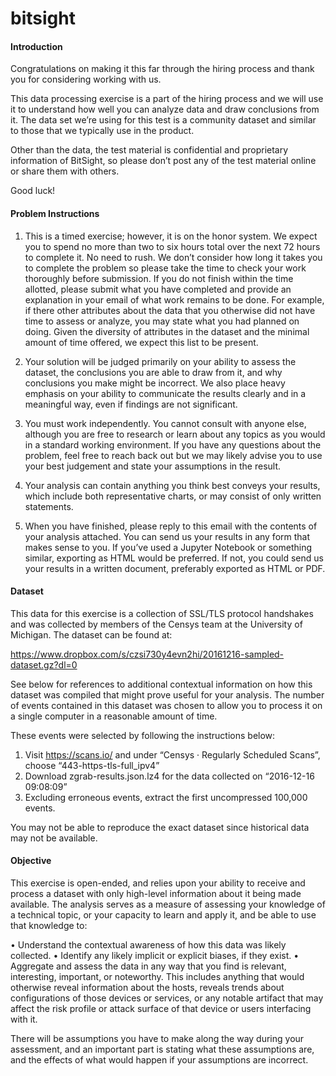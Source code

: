 # bitsight
#### Introduction

Congratulations on making it this far through the hiring process and thank you for considering working with us.

This data processing exercise is a part of the hiring process and we will use it to understand how well you can analyze data and draw conclusions from it. The data set we’re using for this test is a community dataset and similar to those that we typically use in the product.  

Other than the data, the test material is confidential and proprietary information of BitSight, so please don’t post any of the test material online or share them with others.

Good luck!

#### Problem Instructions

1.	This is a timed exercise; however, it is on the honor system. We expect you to spend no more than two to six hours total over the next 72 hours to complete it. No need to rush. We don’t consider how long it takes you to complete the problem so please take the time to check your work thoroughly before submission. If you do not finish within the time allotted, please submit what you have completed and provide an explanation in your email of what work remains to be done. For example, if there other attributes about the data that you otherwise did not have time to assess or analyze, you may state what you had planned on doing. Given the diversity of attributes in the dataset and the minimal amount of time offered, we expect this list to be present.

2.	Your solution will be judged primarily on your ability to assess the dataset, the conclusions you are able to draw from it, and why conclusions you make might be incorrect. We also place heavy emphasis on your ability to communicate the results clearly and in a meaningful way, even if findings are not significant.

3.	You must work independently. You cannot consult with anyone else, although you are free to research or learn about any topics as you would in a standard working environment. If you have any questions about the problem, feel free to reach back out but we may likely advise you to use your best judgement and state your assumptions in the result. 

4.	Your analysis can contain anything you think best conveys your results, which include both representative charts, or may consist of only written statements.

5.	When you have finished, please reply to this email with the contents of your analysis attached. You can send us your results in any form that makes sense to you. If you’ve used a Jupyter Notebook or something similar, exporting as HTML would be preferred. If not, you could send us your results in a written document, preferably exported as HTML or PDF.

#### Dataset

This data for this exercise is a collection of SSL/TLS protocol handshakes and was collected by members of the Censys team at the University of Michigan. The dataset can be found at: 

https://www.dropbox.com/s/czsi730y4evn2hi/20161216-sampled-dataset.gz?dl=0

See below for references to additional contextual information on how this dataset was compiled that might prove useful for your analysis. The number of events contained in this dataset was chosen to allow you to process it on a single computer in a reasonable amount of time.

These events were selected by following the instructions below:

1.	Visit https://scans.io/ and under “Censys · Regularly Scheduled Scans”, choose “443-https-tls-full_ipv4”
2.	Download zgrab-results.json.lz4 for the data collected on “2016-12-16 09:08:09”
3.	Excluding erroneous events, extract the first uncompressed 100,000 events.

You may not be able to reproduce the exact dataset since historical data may not be available.
#### Objective
This exercise is open-ended, and relies upon your ability to receive and process a dataset with only high-level information about it being made available. The analysis serves as a measure of assessing your knowledge of a technical topic, or your capacity to learn and apply it, and be able to use that knowledge to: 

•	Understand the contextual awareness of how this data was likely collected.
•	Identify any likely implicit or explicit biases, if they exist.
•	Aggregate and assess the data in any way that you find is relevant, interesting, important, or noteworthy. This includes anything that would otherwise reveal information about the hosts, reveals trends about configurations of those devices or services, or any notable artifact that may affect the risk profile or attack surface of that device or users interfacing with it.

There will be assumptions you have to make along the way during your assessment, and an important part is stating what these assumptions are, and the effects of what would happen if your assumptions are incorrect.
